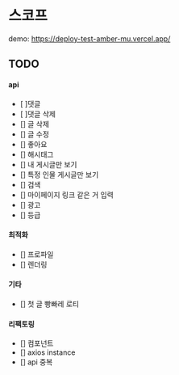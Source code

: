 # 스코프

demo: https://deploy-test-amber-mu.vercel.app/

## TODO

#### api

- [ ]댓글
- [ ]댓글 삭제
- [] 글 삭제
- [] 글 수정
- [] 좋아요
- [] 해시태그
- [] 내 게시글만 보기
- [] 특정 인물 게시글만 보기
- [] 검색
- [] 마이페이지 링크 같은 거 입력
- [] 광고
- [] 등급

#### 최적화

- [] 프로파일
- [] 렌더링

#### 기타

- [] 첫 글 빵빠레 로티

#### 리팩토링

- [] 컴포넌트
- [] axios instance
- [] api 중복
